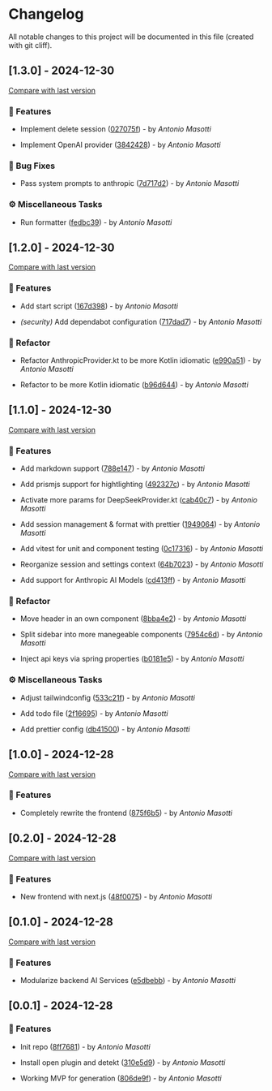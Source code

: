 # Changelog

All notable changes to this project will be documented in this file (created with git cliff).

## [1.3.0] - 2024-12-30

[Compare with last version](https://github.com/amasotti/ai-switcher-kt/compare/717dad7fd8ae2d8c699c686aeca6425190a280f8..3842428c761363d71c6e482e59eb3fc51ae63d74)
### 🚀 Features

- Implement delete session ([027075f](https://github.com/amasotti/ai-switcher-kt/commit/027075f0306cb937c7b079bd0467991929f83da4)) - by _Antonio Masotti_

- Implement OpenAI provider ([3842428](https://github.com/amasotti/ai-switcher-kt/commit/3842428c761363d71c6e482e59eb3fc51ae63d74)) - by _Antonio Masotti_

### 🐛 Bug Fixes

- Pass system prompts to anthropic ([7d717d2](https://github.com/amasotti/ai-switcher-kt/commit/7d717d2878bca3ccb0d7d9e286795de421d6593e)) - by _Antonio Masotti_

### ⚙️ Miscellaneous Tasks

- Run formatter ([fedbc39](https://github.com/amasotti/ai-switcher-kt/commit/fedbc398ee733032477a94ea94621ed913a1ed97)) - by _Antonio Masotti_

## [1.2.0] - 2024-12-30

[Compare with last version](https://github.com/amasotti/ai-switcher-kt/compare/cd413ffa983b0b9845b788535b038922ff6cb520..717dad7fd8ae2d8c699c686aeca6425190a280f8)
### 🚀 Features

- Add start script ([167d398](https://github.com/amasotti/ai-switcher-kt/commit/167d398ebb0f82c4368b1a4e2f64e8133bf098a0)) - by _Antonio Masotti_

- *(security)* Add dependabot configuration ([717dad7](https://github.com/amasotti/ai-switcher-kt/commit/717dad7fd8ae2d8c699c686aeca6425190a280f8)) - by _Antonio Masotti_

### 🚜 Refactor

- Refactor AnthropicProvider.kt to be more Kotlin idiomatic ([e990a51](https://github.com/amasotti/ai-switcher-kt/commit/e990a51d205006f7b86e9c02c4e23efe193c19b5)) - by _Antonio Masotti_

- Refactor to be more Kotlin idiomatic ([b96d644](https://github.com/amasotti/ai-switcher-kt/commit/b96d6443a9535108a0cae4fcde631ae521a1885d)) - by _Antonio Masotti_

## [1.1.0] - 2024-12-30

[Compare with last version](https://github.com/amasotti/ai-switcher-kt/compare/875f6b5beab3fc471c26296d55defa86f122cf1b..cd413ffa983b0b9845b788535b038922ff6cb520)
### 🚀 Features

- Add markdown support ([788e147](https://github.com/amasotti/ai-switcher-kt/commit/788e147eb0c850c29c2d43a05429e2729b49e69d)) - by _Antonio Masotti_

- Add prismjs support for hightlighting ([492327c](https://github.com/amasotti/ai-switcher-kt/commit/492327c88abbf55aa0d4a486fcea91d299d7c658)) - by _Antonio Masotti_

- Activate more params for DeepSeekProvider.kt ([cab40c7](https://github.com/amasotti/ai-switcher-kt/commit/cab40c76329d57ec7bb444cdc8cee1e130db8ccb)) - by _Antonio Masotti_

- Add session management & format with prettier ([1949064](https://github.com/amasotti/ai-switcher-kt/commit/1949064df46d758ff5594205894384bb8c8fa01e)) - by _Antonio Masotti_

- Add vitest for unit and component testing ([0c17316](https://github.com/amasotti/ai-switcher-kt/commit/0c17316203d60e9fbd339f29c3a579426198c0c7)) - by _Antonio Masotti_

- Reorganize session and settings context ([64b7023](https://github.com/amasotti/ai-switcher-kt/commit/64b7023c70473c54bd72419442df68364d1bf1b9)) - by _Antonio Masotti_

- Add support for Anthropic AI Models ([cd413ff](https://github.com/amasotti/ai-switcher-kt/commit/cd413ffa983b0b9845b788535b038922ff6cb520)) - by _Antonio Masotti_

### 🚜 Refactor

- Move header in an own component ([8bba4e2](https://github.com/amasotti/ai-switcher-kt/commit/8bba4e28b161ba17647afaf7e18296d564543492)) - by _Antonio Masotti_

- Split sidebar into more manegeable components ([7954c6d](https://github.com/amasotti/ai-switcher-kt/commit/7954c6db2dd99702a5850f57055c28ae4ae9339f)) - by _Antonio Masotti_

- Inject api keys via spring properties ([b0181e5](https://github.com/amasotti/ai-switcher-kt/commit/b0181e50e5d1fc56dde116701d6fc9d87c837f2c)) - by _Antonio Masotti_

### ⚙️ Miscellaneous Tasks

- Adjust tailwindconfig ([533c21f](https://github.com/amasotti/ai-switcher-kt/commit/533c21fafe8046502db28acd3272ebb5313af1b8)) - by _Antonio Masotti_

- Add todo file ([2f16695](https://github.com/amasotti/ai-switcher-kt/commit/2f166951c4b6b6371cd461b08a7b0392606b6364)) - by _Antonio Masotti_

- Add prettier config ([db41500](https://github.com/amasotti/ai-switcher-kt/commit/db415007572f99d75bcd9491a3424fb09272918f)) - by _Antonio Masotti_

## [1.0.0] - 2024-12-28

[Compare with last version](https://github.com/amasotti/ai-switcher-kt/compare/48f0075327548aa9659c0bfd0ff38e712f21f0da..875f6b5beab3fc471c26296d55defa86f122cf1b)
### 🚀 Features

- Completely rewrite the frontend ([875f6b5](https://github.com/amasotti/ai-switcher-kt/commit/875f6b5beab3fc471c26296d55defa86f122cf1b)) - by _Antonio Masotti_

## [0.2.0] - 2024-12-28

[Compare with last version](https://github.com/amasotti/ai-switcher-kt/compare/e5dbebbb0e340e0f2f97035d89989cf6f4ee275f..48f0075327548aa9659c0bfd0ff38e712f21f0da)
### 🚀 Features

- New frontend with next.js ([48f0075](https://github.com/amasotti/ai-switcher-kt/commit/48f0075327548aa9659c0bfd0ff38e712f21f0da)) - by _Antonio Masotti_

## [0.1.0] - 2024-12-28

[Compare with last version](https://github.com/amasotti/ai-switcher-kt/compare/806de9f1bcf29bcc205b81ee2004f27429fa8310..e5dbebbb0e340e0f2f97035d89989cf6f4ee275f)
### 🚀 Features

- Modularize backend AI Services ([e5dbebb](https://github.com/amasotti/ai-switcher-kt/commit/e5dbebbb0e340e0f2f97035d89989cf6f4ee275f)) - by _Antonio Masotti_

## [0.0.1] - 2024-12-28

### 🚀 Features

- Init repo ([8ff7681](https://github.com/amasotti/ai-switcher-kt/commit/8ff7681a3d5e91cdfde25ff8aa76dd63b14e8bf4)) - by _Antonio Masotti_

- Install open plugin and detekt ([310e5d9](https://github.com/amasotti/ai-switcher-kt/commit/310e5d9fdb31f898555ec8cd379ca025b2527ae6)) - by _Antonio Masotti_

- Working MVP for generation ([806de9f](https://github.com/amasotti/ai-switcher-kt/commit/806de9f1bcf29bcc205b81ee2004f27429fa8310)) - by _Antonio Masotti_

<!-- generated by git-cliff -->
